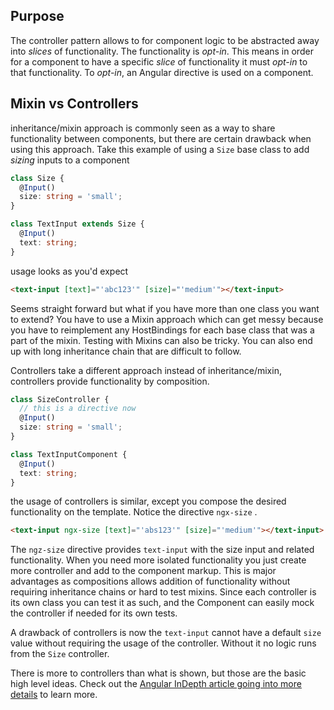 ## Purpose

The controller pattern allows to for component logic to be abstracted away into _slices_ of functionality. The functionality is _opt-in_. This means in order for a component to have a specific _slice_ of functionality it must _opt-in_ to that functionality. To _opt-in_, an Angular directive is used on a component.

## Mixin vs Controllers

inheritance/mixin approach is commonly seen as a way to share functionality between components, but there are certain drawback when using this approach. Take this example of using a `Size` base class to add _sizing_ inputs to a component

```ts
class Size {
  @Input()
  size: string = 'small';
}

class TextInput extends Size {
  @Input()
  text: string;
}
```

usage looks as you'd expect

```html
<text-input [text]="'abc123'" [size]="'medium'"></text-input>
```

Seems straight forward but what if you have more than one class you want to extend? You have to use a Mixin approach which can get messy because you have to reimplement any HostBindings for each base class that was a part of the mixin. Testing with Mixins can also be tricky. You can also end up with long inheritance chain that are difficult to follow.

Controllers take a different approach instead of inheritance/mixin, controllers provide functionality by composition.

```ts
class SizeController {
  // this is a directive now
  @Input()
  size: string = 'small';
}

class TextInputComponent {
  @Input()
  text: string;
}
```

the usage of controllers is similar, except you compose the desired functionality on the template. Notice the directive `ngx-size` .

```html
<text-input ngx-size [text]="'abs123'" [size]="'medium'"></text-input>
```

The `ngz-size` directive provides `text-input` with the size input and related functionality. When you need more isolated functionality you just create more controller and add to the component markup. This is major advantages as compositions allows addition of functionality without requiring inheritance chains or hard to test mixins. Since each controller is its own class you can test it as such, and the Component can easily mock the controller if needed for its own tests.

A drawback of controllers is now the `text-input` cannot have a default `size` value without requiring the usage of the controller. Without it no logic runs from the `Size` controller.

There is more to controllers than what is shown, but those are the basic high level ideas. Check out the [Angular InDepth article going into more details](https://indepth.dev/posts/1443/how-we-make-our-base-components-more-flexible-controllers-concept-in-angular) to learn more.
